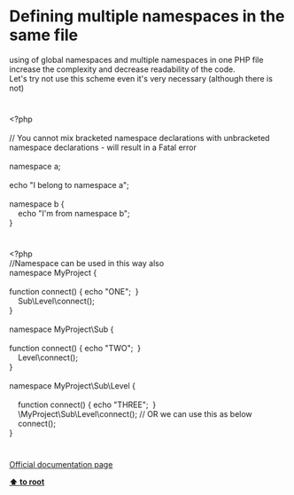 # Defining multiple namespaces in the same file




<div class="phpcode"><span class="html">
using of global namespaces and multiple namespaces in one PHP file increase the complexity and decrease readability of the code.<br>Let&apos;s try not use this scheme even it&apos;s very necessary (although there is not)</span>
</div>
  

#


<div class="phpcode"><span class="html">
<span class="default">&lt;?php<br><br></span><span class="comment">// You cannot mix bracketed namespace declarations with unbracketed namespace declarations - will result in a Fatal error<br><br></span><span class="keyword">namespace </span><span class="default">a</span><span class="keyword">;<br><br>echo </span><span class="string">&quot;I belong to namespace a&quot;</span><span class="keyword">;<br><br>namespace </span><span class="default">b </span><span class="keyword">{<br>&#xA0; &#xA0; echo </span><span class="string">&quot;I&apos;m from namespace b&quot;</span><span class="keyword">;<br>}</span>
</span>
</div>
  

#


<div class="phpcode"><span class="html">
<span class="default">&lt;?php<br></span><span class="comment">//Namespace can be used in this way also<br></span><span class="keyword">namespace </span><span class="default">MyProject </span><span class="keyword">{<br><br>function </span><span class="default">connect</span><span class="keyword">() { echo </span><span class="string">&quot;ONE&quot;</span><span class="keyword">;&#xA0; }<br>&#xA0; &#xA0; </span><span class="default">Sub</span><span class="keyword">\</span><span class="default">Level</span><span class="keyword">\</span><span class="default">connect</span><span class="keyword">();<br>}<br><br>namespace </span><span class="default">MyProject</span><span class="keyword">\</span><span class="default">Sub </span><span class="keyword">{<br>&#xA0; &#xA0; <br>function </span><span class="default">connect</span><span class="keyword">() { echo </span><span class="string">&quot;TWO&quot;</span><span class="keyword">;&#xA0; }<br>&#xA0; &#xA0; </span><span class="default">Level</span><span class="keyword">\</span><span class="default">connect</span><span class="keyword">();<br>}<br><br>namespace </span><span class="default">MyProject</span><span class="keyword">\</span><span class="default">Sub</span><span class="keyword">\</span><span class="default">Level </span><span class="keyword">{<br>&#xA0; &#xA0; <br>&#xA0; &#xA0; function </span><span class="default">connect</span><span class="keyword">() { echo </span><span class="string">&quot;THREE&quot;</span><span class="keyword">;&#xA0; }&#xA0; &#xA0; <br>&#xA0; &#xA0; \</span><span class="default">MyProject</span><span class="keyword">\</span><span class="default">Sub</span><span class="keyword">\</span><span class="default">Level</span><span class="keyword">\</span><span class="default">connect</span><span class="keyword">(); </span><span class="comment">// OR we can use this as below<br>&#xA0; &#xA0; </span><span class="default">connect</span><span class="keyword">();<br>}</span>
</span>
</div>
  

#

[Official documentation page](https://www.php.net/manual/en/language.namespaces.definitionmultiple.php)

**[⬆ to root](/)**